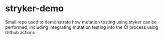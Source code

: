 # stryker-demo

Small repo used to demonstrate how mutation testing using styker can be performed, including integrating mutation testing into the CI process using Github actions
